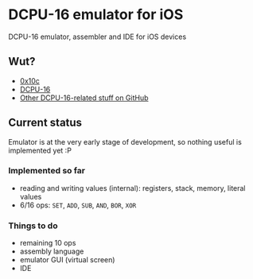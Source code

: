 # DCPU-16 emulator for iOS

DCPU-16 emulator, assembler and IDE for iOS devices

## Wut?

- [0x10c](http://0x10c.com/)
- [DCPU-16](http://0x10c.com/doc/dcpu-16.txt)
- [Other DCPU-16-related stuff on GitHub](https://github.com/blog/1098-take-over-the-galaxy-with-github)

## Current status

Emulator is at the very early stage of development, so nothing useful is implemented yet :P

### Implemented so far

- reading and writing values (internal): registers, stack, memory, literal values
- 6/16 ops: `SET`, `ADD`, `SUB`, `AND`, `BOR`, `XOR`

### Things to do

- remaining 10 ops
- assembly language
- emulator GUI (virtual screen)
- IDE
